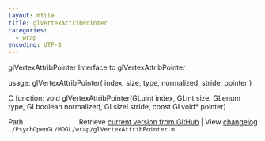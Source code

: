 ```yaml
---
layout: mfile
title: glVertexAttribPointer
categories:
  - wrap
encoding: UTF-8
---
```


glVertexAttribPointer  Interface to glVertexAttribPointer

usage:  glVertexAttribPointer( index, size, type, normalized, stride, pointer )

C function:  void glVertexAttribPointer(GLuint index, GLint size, GLenum type, GLboolean normalized, GLsizei stride, const GLvoid\* pointer)


<div class="code_header" style="text-align:right;">
  <span style="float:left;">Path&nbsp;&nbsp;</span> <span class="counter">Retrieve <a href=
  "https://raw.github.com/Psychtoolbox-3/Psychtoolbox-3/beta/./PsychOpenGL/MOGL/wrap/glVertexAttribPointer.m">current version from GitHub</a> | View <a href=
  "https://github.com/Psychtoolbox-3/Psychtoolbox-3/commits/beta/./PsychOpenGL/MOGL/wrap/glVertexAttribPointer.m">changelog</a></span>
</div>
<div class="code">
  <code>./PsychOpenGL/MOGL/wrap/glVertexAttribPointer.m</code>
</div>
